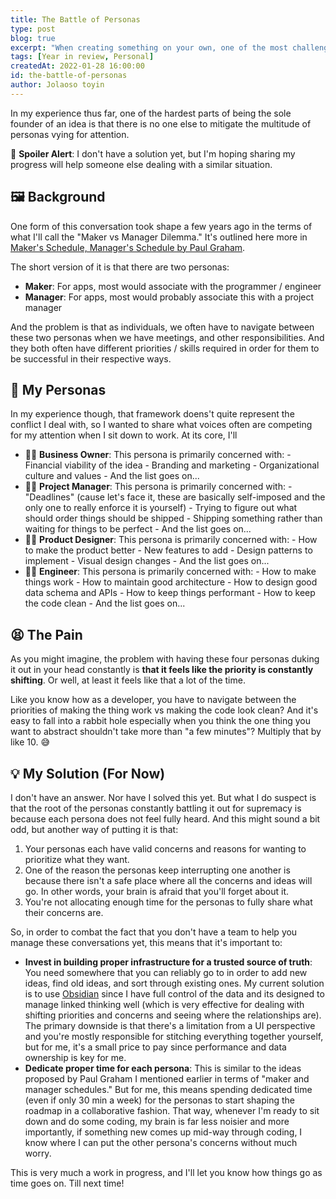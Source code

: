```yaml
---
title: The Battle of Personas
type: post
blog: true
excerpt: "When creating something on your own, one of the most challenging aspects I've found is the number of personas competing for your attention."
tags: [Year in review, Personal]
createdAt: 2022-01-28 16:00:00
id: the-battle-of-personas
author: Jolaoso toyin
---
```


In my experience thus far, one of the hardest parts of being the sole founder of an idea is that there is no one else to mitigate the multitude of personas vying for attention.

👀 **Spoiler Alert**: I don't have a solution yet, but I'm hoping sharing my progress will help someone else dealing with a similar situation.

## 🖼️ Background

One form of this conversation took shape a few years ago in the terms of what I'll call the "Maker vs Manager Dilemma." It's outlined here more in [Maker's Schedule, Manager's Schedule by Paul Graham](http://www.paulgraham.com/makersschedule.html).

The short version of it is that there are two personas:

- **Maker**: For apps, most would associate with the programmer / engineer
- **Manager**: For apps, most would probably associate this with a project manager

And the problem is that as individuals, we often have to navigate between these two personas when we have meetings, and other responsibilities. And they both often have different priorities / skills required in order for them to be successful in their respective ways.

## 👥 My Personas

In my experience though, that framework doens't quite represent the conflict I deal with, so I wanted to share what voices often are competing for my attention when I sit down to work. At its core, I'll

- 🤵‍♀️ **Business Owner**: This persona is primarily concerned with: - Financial viability of the idea - Branding and marketing - Organizational culture and values - And the list goes on...
- 🧑‍🏫 **Project Manager**: This persona is primarily concerned with: - "Deadlines" (cause let's face it, these are basically self-imposed and the only one to really enforce it is yourself) - Trying to figure out what should order things should be shipped - Shipping something rather than waiting for things to be perfect - And the list goes on...
- 🧑‍🎨 **Product Designer**: This persona is primarily concerned with: - How to make the product better - New features to add - Design patterns to implement - Visual design changes - And the list goes on...
- 👩‍💻 **Engineer**: This persona is primarily concerned with: - How to make things work - How to maintain good architecture - How to design good data schema and APIs - How to keep things performant - How to keep the code clean - And the list goes on...

## 😫 The Pain

As you might imagine, the problem with having these four personas duking it out in your head constantly is **that it feels like the priority is constantly shifting**. Or well, at least it feels like that a lot of the time.

Like you know how as a developer, you have to navigate between the priorities of making the thing work vs making the code look clean? And it's easy to fall into a rabbit hole especially when you think the one thing you want to abstract shouldn't take more than "a few minutes"? Multiply that by like 10. 😅

## 💡 My Solution (For Now)

I don't have an answer. Nor have I solved this yet. But what I do suspect is that the root of the personas constantly battling it out for supremacy is because each persona does not feel fully heard. And this might sound a bit odd, but another way of putting it is that:

1. Your personas each have valid concerns and reasons for wanting to prioritize what they want.
2. One of the reason the personas keep interrupting one another is because there isn't a safe place where all the concerns and ideas will go. In other words, your brain is afraid that you'll forget about it.
3. You're not allocating enough time for the personas to fully share what their concerns are.

So, in order to combat the fact that you don't have a team to help you manage these conversations yet, this means that it's important to:

- **Invest in building proper infrastructure for a trusted source of truth**: You need somewhere that you can reliably go to in order to add new ideas, find old ideas, and sort through existing ones. My current solution is to use [Obsidian](https://obsidian.md/) since I have full control of the data and its designed to manage linked thinking well (which is very effective for dealing with shifting priorities and concerns and seeing where the relationships are). The primary downside is that there's a limitation from a UI perspective and you're mostly responsible for stitching everything together yourself, but for me, it's a small price to pay since performance and data ownership is key for me.
- **Dedicate proper time for each persona**: This is similar to the ideas proposed by Paul Graham I mentioned earlier in terms of "maker and manager schedules." But for me, this means spending dedicated time (even if only 30 min a week) for the personas to start shaping the roadmap in a collaborative fashion. That way, whenever I'm ready to sit down and do some coding, my brain is far less noisier and more importantly, if something new comes up mid-way through coding, I know where I can put the other persona's concerns without much worry.

This is very much a work in progress, and I'll let you know how things go as time goes on. Till next time!
